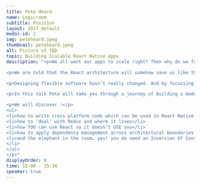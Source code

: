 ```yaml
---
title: Pete Heard
name: Logicroom
subtitle: Position
layout: 2017_default
modal-id: 2
img: peteheard.jpeg
thumbnail: peteheard.jpeg
alt: Picture of TBD
topic: Building Scalable React Native Apps
description: "<p>We all want our apps to scale right? Then why do we face the same problems building JavaScript apps that we were facing over a decade ago using .net?</p>

<p>We are told that the React architecture will somehow save us like the emperors new clothes, we throw in fancy add ons like Redux but eventually we always end up with a mess.</p>

<p>Designing flexible software hasn’t really changed. And by focussing on the frameworks it takes us away from the single most important thing; to separate the framework from our code!</p>

<p>In this talk Pete will take you through a journey of building a modern mobile app using React Native and Redux. We will see how to apply the principles of Agile Craftsmanship to build a system of metaphorically designed software with loosely coupled tests which actually make sense even to the casual observer. Begin to refactor your code with ease as we step into a better paradigm for handling our React Native apps like a boss!</p>

<p>We will discover :</p>
<ul>
<li>how to write cross platform code which can be used in React Native and React Web (or any other Single Page App for that matter)</li>
<li>how to ‘deal' with Redux and where it lives</li>
<li>how YOU can use React so it doesn’t USE you</li>
<li>how to apply dependency management across architectural boundaries such as HTTP or the device specific storage</li>
<li>and the elephant in the room… yes! you do need an Inversion Of Control container in JS apps!
</li>
</ul>
</p>"
displayOrder: 9
time: 15:00 - 15:30
speaker: true
---
```

